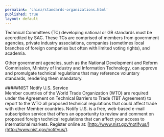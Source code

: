 ```yaml
---
permalink: 'china/standards-organizations.html'
published: true
layout: default
---
```

Technical Committees (TC) developing national or GB standards must be accredited by SAC. These TCs are comprised of members from government agencies, private industry associations, companies (sometimes local branches of foreign companies but often with limited voting rights), and academia.

Other government agencies, such as the National Development and Reform Commission, Ministry of Industry and Information Technology, can approve and promulgate technical regulations that may reference voluntary standards, rendering them mandatory.

#####NIST Notify U.S. Service  
Member countries of the World Trade Organization (WTO) are required under the Agreement on Technical Barriers to Trade (TBT Agreement) to report to the WTO all proposed technical regulations that could affect trade with other Member countries. Notify U.S. is a free, web-based e-mail subscription service that offers an opportunity to review and comment on proposed foreign technical regulations that can affect your access to international markets. Register online at: [http://www.nist.gov/notifyus/](http://www.nist.gov/notifyus/).
